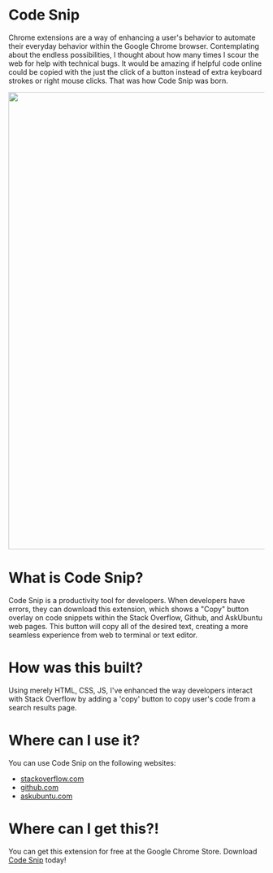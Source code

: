 # Code Snip
Chrome extensions are a way of enhancing a user's behavior to automate their everyday behavior within the Google Chrome browser. Contemplating about the endless possibilities, I thought about how many times I scour the web for help with technical bugs. It would be amazing if helpful code online could be copied with the just the click of a button instead of extra keyboard strokes or right mouse clicks. That was how Code Snip was born.

<img src="img/CodeSnip.gif" width="900px" />

# What is Code Snip?

Code Snip is a productivity tool for developers. When developers have errors, they can download this extension, which shows a "Copy" button overlay on code snippets within the Stack Overflow, Github, and AskUbuntu web pages. This button will copy all of the desired text, creating a more seamless experience from web to terminal or text editor.

# How was this built?
Using merely HTML, CSS, JS, I've enhanced the way developers interact with Stack Overflow by adding a 'copy' button to copy user's code from a search results page.

# Where can I use it?
You can use Code Snip on the following websites:
* [stackoverflow.com](https://www.stackoverflow.com)
* [github.com](https://www.github.com)
* [askubuntu.com](https://www.askubuntu.com)

# Where can I get this?!
You can get this extension for free at the Google Chrome Store. Download [Code Snip](https://chrome.google.com/webstore/detail/loeopfggphfjeegjidkjbogidpbapold/) today!
